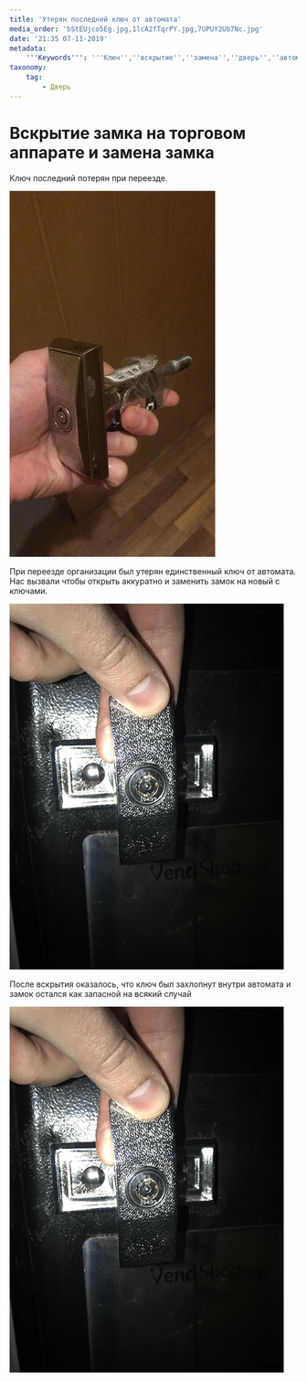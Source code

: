 ```yaml
---
title: 'Утерян последний ключ от автомата'
media_order: 'bStEUjco5Eg.jpg,1lcA2fTqrPY.jpg,7UPUY2Ub7Nc.jpg'
date: '21:35 07-11-2019'
metadata:
    '''Keywords''': '''Ключ'',''вскрытие'',''замена'',''дверь'',''автомат'''
taxonomy:
    tag:
        - Дверь
---
```


# Вскрытие замка на торговом аппарате и замена замка

Ключ последний потерян при переезде.

![](bStEUjco5Eg.jpg)

При переезде организации был утерян единственный ключ от автомата. Нас вызвали чтобы открыть аккуратно и заменить замок на новый с ключами. 

![](7UPUY2Ub7Nc.jpg)

После вскрытия оказалось, что ключ был захлопнут внутри автомата и замок остался как запасной на всякий случай

![](7UPUY2Ub7Nc.jpg)